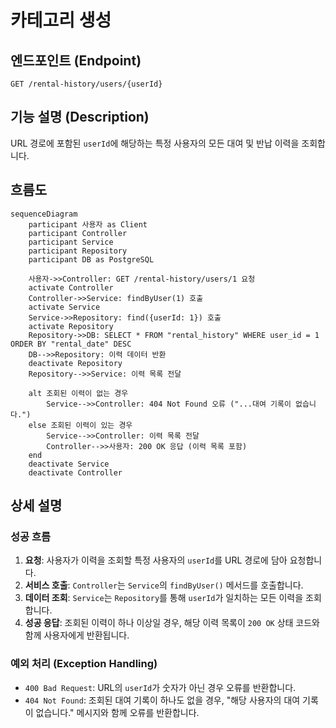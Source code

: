 # 카테고리 생성

## 엔드포인트 (Endpoint)

`GET /rental-history/users/{userId}`

## 기능 설명 (Description)

URL 경로에 포함된 `userId`에 해당하는 특정 사용자의 모든 대여 및 반납 이력을 조회합니다.

## 흐름도

```mermaid
sequenceDiagram
    participant 사용자 as Client
    participant Controller
    participant Service
    participant Repository
    participant DB as PostgreSQL

    사용자->>Controller: GET /rental-history/users/1 요청
    activate Controller
    Controller->>Service: findByUser(1) 호출
    activate Service
    Service->>Repository: find({userId: 1}) 호출
    activate Repository
    Repository->>DB: SELECT * FROM "rental_history" WHERE user_id = 1 ORDER BY "rental_date" DESC
    DB-->>Repository: 이력 데이터 반환
    deactivate Repository
    Repository-->>Service: 이력 목록 전달

    alt 조회된 이력이 없는 경우
        Service-->>Controller: 404 Not Found 오류 ("...대여 기록이 없습니다.")
    else 조회된 이력이 있는 경우
        Service-->>Controller: 이력 목록 전달
        Controller-->>사용자: 200 OK 응답 (이력 목록 포함)
    end
    deactivate Service
    deactivate Controller
```

## 상세 설명

### 성공 흐름

1.  **요청**: 사용자가 이력을 조회할 특정 사용자의 `userId`를 URL 경로에 담아 요청합니다.
2.  **서비스 호출**: `Controller`는 `Service`의 `findByUser()` 메서드를 호출합니다.
3.  **데이터 조회**: `Service`는 `Repository`를 통해 `userId`가 일치하는 모든 이력을 조회합니다.
4.  **성공 응답**: 조회된 이력이 하나 이상일 경우, 해당 이력 목록이 `200 OK` 상태 코드와 함께 사용자에게 반환됩니다.

### 예외 처리 (Exception Handling)

- `400 Bad Request`: URL의 `userId`가 숫자가 아닌 경우 오류를 반환합니다.
- `404 Not Found`: 조회된 대여 기록이 하나도 없을 경우, "해당 사용자의 대여 기록이 없습니다." 메시지와 함께 오류를 반환합니다.
